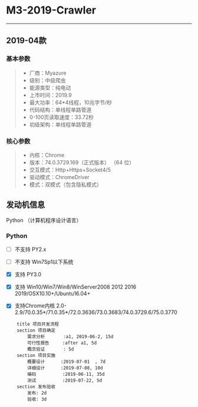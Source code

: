 # M3-2019-Crawler

------


## 2019-04款
### 基本参数
> * 厂商：Myazure
> * 级别：中级爬虫
> * 能源类型：纯电动
> * 上市时间：2019.9
> * 最大功率：64*4线程，10兆字节/秒
> * 代码结构：单线程单路管道
> * 0-100页读取速度：33.72秒
> * 初级架构：单线程单路管道

### 核心参数
> * 内核：Chrome
> * 版本：74.0.3729.169（正式版本） （64 位）
> * 交互模式：Http+Https+Socket4/5
> * 驱动模式：ChromeDriver
> * 模式：双模式（包含隐私模式）

## 发动机信息
Python （计算机程序设计语言）
### Python 
- [ ] 不支持 PY2.x
- [ ] 不支持 Win7Sp1以下系统
- [x] 支持 PY3.0
- [x] 支持 Win10/Win7/Win8/WinServer2008 2012 2016 2019/OSX10.10+/Ubuntu16.04+
- [x] 支持Chrome内核 2.0-2.9/70.0.35*/71.0.35*/72.0.3636/73.0.3683/74.0.3729.6/75.0.3770

 

```gantt
    title 项目开发流程
    section 项目确定
        需求分析       :a1, 2019-06-2, 15d
        可行性报告     :after a1, 5d
        概念验证       : 5d
    section 项目实施
        概要设计      :2019-07-01  , 7d
        详细设计      :2019-07-08, 10d
        编码          :2019-06-11, 35d
        测试          :2019-07-22, 5d
    section 发布验收
        发布: 2d
        验收: 3d
```
 